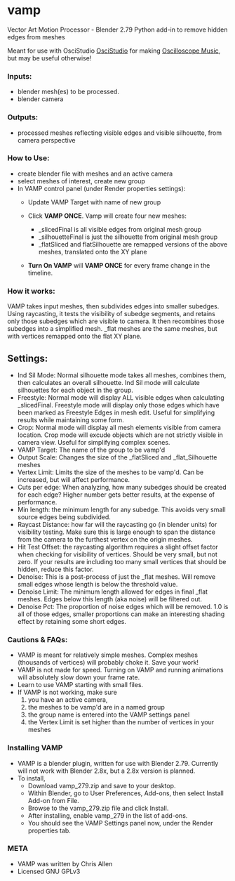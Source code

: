 # vamp
Vector Art Motion Processor - Blender 2.79 Python add-in to remove hidden edges from meshes

Meant for use with OsciStudio [OsciStudio](https://oscilloscopemusic.com/oscistudio.php) for making [Oscilloscope Music](https://www.youtube.com/c/ChrisAllenMusic), but may be useful otherwise!

### Inputs:
- blender mesh(es) to be processed.
- blender camera
 
### Outputs:
- processed meshes reflecting visible edges and visible silhouette, from camera perspective
 
### How to Use:
- create blender file with meshes and an active camera
- select meshes of interest, create new group
- In VAMP control panel (under Render properties settings):
  - Update VAMP Target with name of new group 

  - Click **VAMP ONCE**.  Vamp will create four new meshes:
    - _slicedFinal is all visible edges from original mesh group
    - _silhouetteFinal is just the silhouette from original mesh group
    - _flatSliced and flatSilhouette are remapped versions of the above meshes, translated onto the XY plane
  - **Turn On VAMP** will **VAMP ONCE** for every frame change in the timeline.

### How it works:
VAMP takes input meshes, then subdivides edges into smaller subedges.  Using raycasting, it tests the visibility of subedge segments, and retains only those subedges which are visible to camera.  It then recombines those subedges into a simplified mesh.  _flat meshes are the same meshes, but with vertices remapped onto the flat XY plane.

## Settings:
- Ind Sil Mode: Normal silhouette mode takes all meshes, combines them, then calculates an overall silhouette.  Ind Sil mode will calculate silhouettes for each object in the group.
- Freestyle: Normal mode will display ALL visible edges when calculating _slicedFinal.  Freestyle mode will display only those edges which have been marked as Freestyle Edges in mesh edit.  Useful for simplifying results while maintaining some form.
- Crop: Normal mode will display all mesh elements visible from camera location. Crop mode will excude objects which are not strictly visible in camera view.  Useful for simplifying complex scenes.
- VAMP Target: The name of the group to be vamp'd
- Output Scale: Changes the size of the _flatSliced and _flat_Silhouette meshes
- Vertex Limit: Limits the size of the meshes to be vamp'd.  Can be increased, but will affect performance.
- Cuts per edge: When analyzing, how many subedges should be created for each edge? Higher number gets better results, at the expense of performance.
- Min length: the minimum length for any subedge.  This avoids very small source edges being subdivided.
- Raycast Distance: how far will the raycasting go (in blender units) for visibility testing. Make sure this is large enough to span the distance from the camera to the furthest vertex on the origin meshes.
- Hit Test Offset: the raycasting algorithm requires a slight offset factor when checking for visibility of vertices.  Should be very small, but not zero.  If your results are including too many small vertices that should be hidden, reduce this factor.
- Denoise: This is a post-process of just the _flat meshes.  Will remove small edges whose length is below the threshold value.
- Denoise Limit: The minimum length allowed for edges in final _flat meshes.  Edges below this length (aka noise) will be filtered out.
- Denoise Pct: The proportion of noise edges which will be removed. 1.0 is all of those edges, smaller proportions can make an interesting shading effect by retaining some short edges.

### Cautions & FAQs:
- VAMP is meant for relatively simple meshes.  Complex meshes (thousands of vertices) will probably choke it.  Save your work!
- VAMP is not made for speed.  Turning on VAMP and running animations will absolutely slow down your frame rate.
- Learn to use VAMP starting with small files.
- If VAMP is not working, make sure 
   1. you have an active camera, 
   2. the meshes to be vamp'd are in a named group
   3. the group name is entered into the VAMP settings panel
   4. the Vertex Limit is set higher than the number of vertices in your meshes
   
### Installing VAMP
- VAMP is a blender plugin, written for use with Blender 2.79.  Currently will not work with Blender 2.8x, but a 2.8x version is planned.
- To install, 
  - Download vamp_279.zip and save to your desktop.  
  - Within Blender, go to User Preferences, Add-ons, then select Install Add-on from File.  
  - Browse to the vamp_279.zip file and click Install.  
  - After installing, enable vamp_279 in the list of add-ons.  
  - You should see the VAMP Settings panel now, under the Render properties tab.  
  
### META

- VAMP was written by Chris Allen
- Licensed GNU GPLv3 
